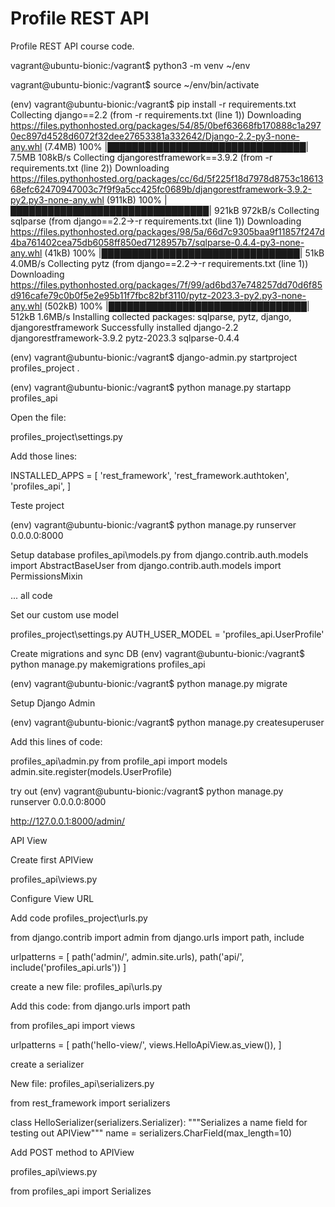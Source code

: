 # Profile REST API

Profile REST API course code.

vagrant@ubuntu-bionic:/vagrant$ python3 -m venv ~/env

vagrant@ubuntu-bionic:/vagrant$ source ~/env/bin/activate

(env) vagrant@ubuntu-bionic:/vagrant$ pip install -r requirements.txt 
Collecting django==2.2 (from -r requirements.txt (line 1))
  Downloading https://files.pythonhosted.org/packages/54/85/0bef63668fb170888c1a2970ec897d4528d6072f32dee27653381a332642/Django-2.2-py3-none-any.whl (7.4MB)
    100% |████████████████████████████████| 7.5MB 108kB/s
Collecting djangorestframework==3.9.2 (from -r requirements.txt (line 2))
  Downloading https://files.pythonhosted.org/packages/cc/6d/5f225f18d7978d8753c1861368efc62470947003c7f9f9a5cc425fc0689b/djangorestframework-3.9.2-py2.py3-none-any.whl (911kB)
    100% |████████████████████████████████| 921kB 972kB/s
Collecting sqlparse (from django==2.2->-r requirements.txt (line 1))
  Downloading https://files.pythonhosted.org/packages/98/5a/66d7c9305baa9f11857f247d4ba761402cea75db6058ff850ed7128957b7/sqlparse-0.4.4-py3-none-any.whl (41kB)
    100% |████████████████████████████████| 51kB 4.0MB/s
Collecting pytz (from django==2.2->-r requirements.txt (line 1))
  Downloading https://files.pythonhosted.org/packages/7f/99/ad6bd37e748257dd70d6f85d916cafe79c0b0f5e2e95b11f7fbc82bf3110/pytz-2023.3-py2.py3-none-any.whl (502kB)
    100% |████████████████████████████████| 512kB 1.6MB/s
Installing collected packages: sqlparse, pytz, django, djangorestframework
Successfully installed django-2.2 djangorestframework-3.9.2 pytz-2023.3 sqlparse-0.4.4

(env) vagrant@ubuntu-bionic:/vagrant$ django-admin.py startproject profiles_project .

(env) vagrant@ubuntu-bionic:/vagrant$ python manage.py startapp profiles_api

Open the file:

profiles_project\settings.py

Add those lines:

INSTALLED_APPS = [
    'rest_framework',
    'rest_framework.authtoken',
    'profiles_api',
]

Teste project

(env) vagrant@ubuntu-bionic:/vagrant$ python manage.py runserver 0.0.0.0:8000

Setup database
profiles_api\models.py
from django.contrib.auth.models import AbstractBaseUser
from django.contrib.auth.models import PermissionsMixin

... all code

Set our custom use model

profiles_project\settings.py
AUTH_USER_MODEL = 'profiles_api.UserProfile'

Create migrations and sync DB
(env) vagrant@ubuntu-bionic:/vagrant$ python manage.py makemigrations profiles_api

(env) vagrant@ubuntu-bionic:/vagrant$ python manage.py migrate

Setup Django Admin

(env) vagrant@ubuntu-bionic:/vagrant$ python manage.py createsuperuser

Add this lines of code:

profiles_api\admin.py
  from profile_api import models
  admin.site.register(models.UserProfile)

try out
(env) vagrant@ubuntu-bionic:/vagrant$ python manage.py runserver 0.0.0.0:8000

http://127.0.0.1:8000/admin/

API View

Create first APIView

profiles_api\views.py

Configure View URL

Add code
profiles_project\urls.py

from django.contrib import admin
from django.urls import path, include

urlpatterns = [
    path('admin/', admin.site.urls),
    path('api/', include('profiles_api.urls'))
]

create a new file:
profiles_api\urls.py

Add this code:
from django.urls import path

from profiles_api import views


urlpatterns = [
    path('hello-view/', views.HelloApiView.as_view()),
]


create a serializer

New file:
profiles_api\serializers.py

from rest_framework import serializers


class HelloSerializer(serializers.Serializer):
    """Serializes a name field for testing out APIView"""
    name = serializers.CharField(max_length=10)

Add POST method to APIView

profiles_api\views.py

from profiles_api import Serializes


